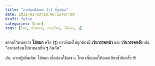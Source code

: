 ```yaml
---
title: "การพิมพ์ไม้ยมก (ๆ) ที่ถูกต้อง"
date: 2021-03-03T18:06:12+07:00
draft: false
categories: [ภาษา]
tags: [ไทย, การพิมพ์, ภาษาไทย, ไม้ยมก, ๆ]
---
```


ขอจดไว้หน่อยว่า **ไม้ยมก** หรือ (**ๆ**) การพิมพ์ให้ถูกต้องมี **เว้นวรรคหน้า** และ **เว้นวรรคหลัง** เช่น "อากาศร้อนไปหาของเย็น **ๆ** กินกัน"

ปล. ความรู้เพิ่มเติม: ไม้ยมก เมื่อก่อนใช้เลข ๒ ไทย เพื่อบอกให้ออกเสียงซ้ำอีกครั้ง 🤓

